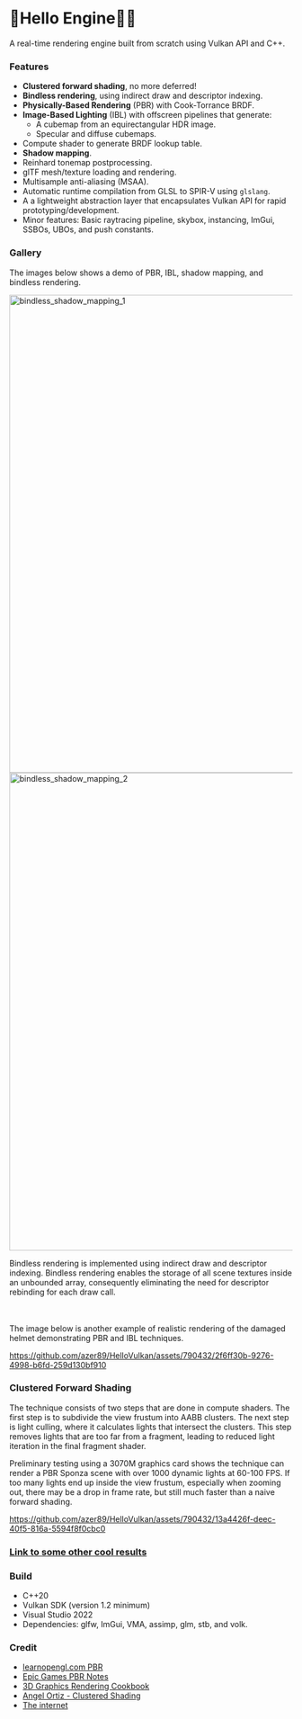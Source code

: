 # 🌋Hello Engine🖖🏽

A real-time rendering engine built from scratch using Vulkan API and C++.

### Features
* __Clustered forward shading__, no more deferred!
* __Bindless rendering__, using indirect draw and descriptor indexing.
* __Physically-Based Rendering__ (PBR) with Cook-Torrance BRDF.
* __Image-Based Lighting__ (IBL) with offscreen pipelines that generate:
    * A cubemap from an equirectangular HDR image.
    * Specular and diffuse cubemaps.
* Compute shader to generate BRDF lookup table.
* __Shadow mapping__.
* Reinhard tonemap postprocessing.
* glTF mesh/texture loading and rendering.
* Multisample anti-aliasing (MSAA).
* Automatic runtime compilation from GLSL to SPIR-V using `glslang`.
* A a lightweight abstraction layer that encapsulates Vulkan API for rapid prototyping/development.
* Minor features: Basic raytracing pipeline, skybox, instancing, ImGui, SSBOs, UBOs, and push constants.

### Gallery

The images below shows a demo of PBR, IBL, shadow mapping, and bindless rendering.

<img width="850" alt="bindless_shadow_mapping_1" src="https://github.com/azer89/HelloVulkan/assets/790432/c926d003-8df2-464e-a8f7-e04b66494214">

<img width="850" alt="bindless_shadow_mapping_2" src="https://github.com/azer89/HelloVulkan/assets/790432/7111e3f7-51e2-47fa-9fad-a0a19b4a1f1b">

Bindless rendering is implemented using indirect draw and descriptor indexing. Bindless rendering enables the storage of all scene textures inside an unbounded array, consequently eliminating the need for descriptor rebinding for each draw call.

</br>
</br>
The image below is another example of realistic rendering of the damaged helmet demonstrating PBR and IBL techniques.

https://github.com/azer89/HelloVulkan/assets/790432/2f6ff30b-9276-4998-b6fd-259d130bf910

### Clustered Forward Shading

The technique consists of two steps that are done in compute shaders. The first step is to subdivide the view frustum into AABB clusters.
The next step is light culling, where it calculates lights that intersect the clusters. This step removes lights that are too far from a fragment, leading to reduced light iteration in the final fragment shader.

Preliminary testing using a 3070M graphics card shows the technique can render a PBR Sponza scene with over 1000 dynamic lights at 60-100 FPS.
If too many lights end up inside the view frustum, especially when zooming out, there may be a drop in frame rate, but still much faster than a naive forward shading.

https://github.com/azer89/HelloVulkan/assets/790432/13a4426f-deec-40f5-816a-5594f8f0cbc0

### [Link to some other cool results](https://github.com/azer89/HelloVulkan/wiki/Gallery)

### Build
* C++20
* Vulkan SDK (version 1.2 minimum)
* Visual Studio 2022
* Dependencies: glfw, ImGui, VMA, assimp, glm, stb, and volk.

### Credit
* [learnopengl.com PBR](https://learnopengl.com/PBR/Theory)
* [Epic Games PBR Notes](https://blog.selfshadow.com/publications/s2013-shading-course/karis/s2013_pbs_epic_notes_v2.pdf)
* [3D Graphics Rendering Cookbook](https://github.com/PacktPublishing/3D-Graphics-Rendering-Cookbook)
* [Angel Ortiz - Clustered Shading](https://www.aortiz.me/2018/12/21/CG.html)
* [The internet](https://github.com/azer89/GraphicsResources)
